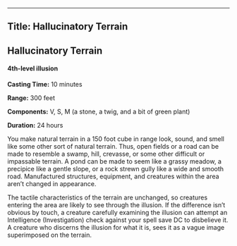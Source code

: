 -------------------------
Title: Hallucinatory Terrain
-------------------------

## Hallucinatory Terrain

#### 4th-level illusion


**Casting Time:** 10 minutes

**Range:** 300 feet

**Components:** V, S, M (a stone, a twig, and a bit of green
plant)

**Duration:** 24 hours


You make natural terrain in a 150 foot cube in range look, sound, and
smell like some other sort of natural terrain. Thus, open fields or a
road can be made to resemble a swamp, hill, crevasse, or some other
difficult or impassable terrain. A pond can be made to seem like a
grassy meadow, a precipice like a gentle slope, or a rock strewn
gully like a wide and smooth road. Manufactured structures, equipment,
and creatures within the area aren’t changed in appearance.

The tactile characteristics of the terrain are unchanged, so creatures
entering the area are likely to see through the illusion. If the
difference isn’t obvious by touch, a creature carefully examining the
illusion can attempt an Intelligence (Investigation) check against your
spell save DC to disbelieve it. A creature who discerns the illusion for
what it is, sees it as a vague image superimposed on the terrain.



